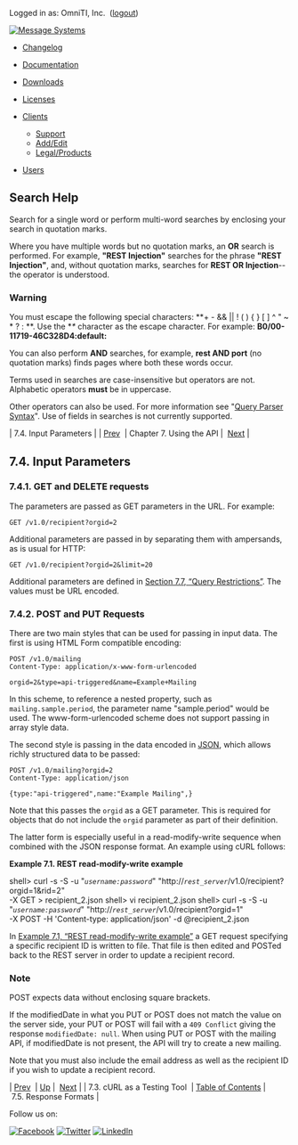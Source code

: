 Logged in as: OmniTI, Inc.  ([logout](https://support.messagesystems.com/logout.php))

[![Message Systems](https://support.messagesystems.com/images/ms-white205.png)](https://support.messagesystems.com/start.php) 

*   [Changelog](https://support.messagesystems.com/start.php?show=changelog)
*   [Documentation](https://support.messagesystems.com/docs/)
*   [Downloads](https://support.messagesystems.com/start.php)

*   [Licenses](https://support.messagesystems.com/license_summary.php)
*   <a href="">Clients</a>
    *   [Support](https://support.messagesystems.com/cs.php)
    *   [Add/Edit](https://support.messagesystems.com/edit_client.php)
    *   [Legal/Products](https://support.messagesystems.com/edit_products.php)
*   [Users](https://support.messagesystems.com/edit_customer.php)

## Search Help

Search for a single word or perform multi-word searches by enclosing your search in quotation marks.

Where you have multiple words but no quotation marks, an **OR** search is performed. For example, **"REST Injection"** searches for the phrase **"REST Injection"**, and, without quotation marks, searches for **REST OR Injection**--the operator is understood.

### Warning

You must escape the following special characters: **+ - && || ! ( ) { } [ ] ^ " ~ * ? : \**. Use the **\** character as the escape character. For example: **B0/00-11719-46C328D4\:default\:**

You can also perform **AND** searches, for example, **rest AND port** (no quotation marks) finds pages where both these words occur.

Terms used in searches are case-insensitive but operators are not. Alphabetic operators **must** be in uppercase.

Other operators can also be used. For more information see "[Query Parser Syntax](https://lucene.apache.org/core/old_versioned_docs/versions/3_0_0/queryparsersyntax.html)". Use of fields in searches is not currently supported.

| 7.4. Input Parameters |
| [Prev](rest.curl.php)  | Chapter 7. Using the API |  [Next](rest.response.formats.php) |

## 7.4. Input Parameters

### 7.4.1. GET and DELETE requests

The parameters are passed as GET parameters in the URL. For example:

`GET /v1.0/recipient?orgid=2`

Additional parameters are passed in by separating them with ampersands, as is usual for HTTP:

`GET /v1.0/recipient?orgid=2&limit=20`

Additional parameters are defined in [Section 7.7, “Query Restrictions”](rest.query.restrictions.php "7.7. Query Restrictions"). The values must be URL encoded.

### 7.4.2. POST and PUT Requests

There are two main styles that can be used for passing in input data. The first is using HTML Form compatible encoding:

```
POST /v1.0/mailing
Content-Type: application/x-www-form-urlencoded

orgid=2&type=api-triggered&name=Example+Mailing
```

In this scheme, to reference a nested property, such as `mailing.sample.period`, the parameter name "sample.period" would be used. The www-form-urlencoded scheme does not support passing in array style data.

The second style is passing in the data encoded in [JSON](http://json.org/), which allows richly structured data to be passed:

```
POST /v1.0/mailing?orgid=2
Content-Type: application/json

{type:"api-triggered",name:"Example Mailing",}
```

Note that this passes the `orgid` as a GET parameter. This is required for objects that do not include the `orgid` parameter as part of their definition.

The latter form is especially useful in a read-modify-write sequence when combined with the JSON response format. An example using cURL follows:

<a name="rest.post.put.read"></a>

**Example 7.1. REST read-modify-write example**

shell> curl -s -S -u "*`username:password`*" "http://*`rest_server`*/v1.0/recipient?orgid=1&rid=2" \
 -X GET > recipient_2.json
shell> vi recipient_2.json
shell> curl -s -S -u "*`username:password`*" "http://*`rest_server`*/v1.0/recipient?orgid=1" \
 -X POST -H 'Content-type: application/json' -d @recipient_2.json

In [Example 7.1, “REST read-modify-write example”](rest.input.parameters.php#rest.post.put.read "Example 7.1. REST read-modify-write example") a GET request specifying a specific recipient ID is written to file. That file is then edited and POSTed back to the REST server in order to update a recipient record.

### Note

POST expects data without enclosing square brackets.

If the modifiedDate in what you PUT or POST does not match the value on the server side, your PUT or POST will fail with a `409 Conflict` giving the response `modifiedDate: null`. When using PUT or POST with the mailing API, if modifiedDate is not present, the API will try to create a new mailing.

Note that you must also include the email address as well as the recipient ID if you wish to update a recipient record.

| [Prev](rest.curl.php)  | [Up](rest.using.php) |  [Next](rest.response.formats.php) |
| 7.3. cURL as a Testing Tool  | [Table of Contents](index.php) |  7.5. Response Formats |

Follow us on:

[![Facebook](https://support.messagesystems.com/images/icon-facebook.png)](http://www.facebook.com/messagesystems) [![Twitter](https://support.messagesystems.com/images/icon-twitter.png)](http://twitter.com/#!/MessageSystems) [![LinkedIn](https://support.messagesystems.com/images/icon-linkedin.png)](http://www.linkedin.com/company/message-systems)